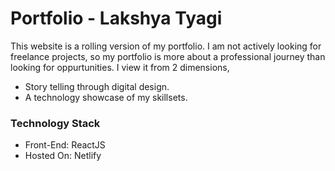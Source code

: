 # Portfolio - Lakshya Tyagi

This website is a rolling version of my portfolio. I am not actively looking for freelance projects, so my portfolio is more about a professional
journey than looking for oppurtunities. I view it from 2 dimensions,
 - Story telling through digital design.
 - A technology showcase of my skillsets. 

 ### Technology Stack

 - Front-End: ReactJS
 - Hosted On: Netlify

 
